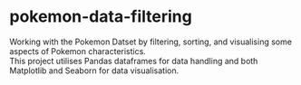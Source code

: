 # pokemon-data-filtering

Working with the Pokemon Datset by filtering, sorting, and visualising some aspects of Pokemon characteristics.\
This project utilises Pandas dataframes for data handling and both Matplotlib and Seaborn for data visualisation.
